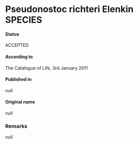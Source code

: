 # Pseudonostoc richteri Elenkin SPECIES

#### Status
ACCEPTED

#### According to
The Catalogue of Life, 3rd January 2011

#### Published in
null

#### Original name
null

### Remarks
null